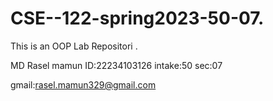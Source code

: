 # CSE--122-spring2023-50-07.
This is an OOP Lab Repositori .


MD Rasel mamun
ID:22234103126
intake:50
sec:07

gmail:rasel.mamun329@gmail.com

